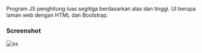 Program JS penghitung luas segitiga berdasarkan alas dan tinggi. UI berupa laman web dengan HTML dan Bootstrap.

### Screenshot

![ss]()